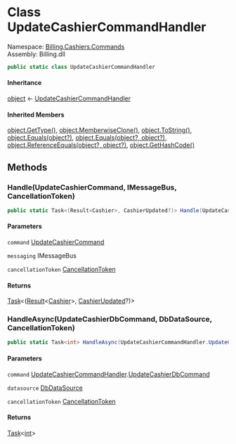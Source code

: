 # <a id="Billing_Cashiers_Commands_UpdateCashierCommandHandler"></a> Class UpdateCashierCommandHandler

Namespace: [Billing.Cashiers.Commands](Billing.Cashiers.Commands.md)  
Assembly: Billing.dll  

```csharp
public static class UpdateCashierCommandHandler
```

#### Inheritance

[object](https://learn.microsoft.com/dotnet/api/system.object) ← 
[UpdateCashierCommandHandler](Billing.Cashiers.Commands.UpdateCashierCommandHandler.md)

#### Inherited Members

[object.GetType\(\)](https://learn.microsoft.com/dotnet/api/system.object.gettype), 
[object.MemberwiseClone\(\)](https://learn.microsoft.com/dotnet/api/system.object.memberwiseclone), 
[object.ToString\(\)](https://learn.microsoft.com/dotnet/api/system.object.tostring), 
[object.Equals\(object?\)](https://learn.microsoft.com/dotnet/api/system.object.equals\#system\-object\-equals\(system\-object\)), 
[object.Equals\(object?, object?\)](https://learn.microsoft.com/dotnet/api/system.object.equals\#system\-object\-equals\(system\-object\-system\-object\)), 
[object.ReferenceEquals\(object?, object?\)](https://learn.microsoft.com/dotnet/api/system.object.referenceequals), 
[object.GetHashCode\(\)](https://learn.microsoft.com/dotnet/api/system.object.gethashcode)

## Methods

### <a id="Billing_Cashiers_Commands_UpdateCashierCommandHandler_Handle_Billing_Cashiers_Commands_UpdateCashierCommand_Wolverine_IMessageBus_System_Threading_CancellationToken_"></a> Handle\(UpdateCashierCommand, IMessageBus, CancellationToken\)

```csharp
public static Task<(Result<Cashier>, CashierUpdated?)> Handle(UpdateCashierCommand command, IMessageBus messaging, CancellationToken cancellationToken)
```

#### Parameters

`command` [UpdateCashierCommand](Billing.Cashiers.Commands.UpdateCashierCommand.md)

`messaging` IMessageBus

`cancellationToken` [CancellationToken](https://learn.microsoft.com/dotnet/api/system.threading.cancellationtoken)

#### Returns

 [Task](https://learn.microsoft.com/dotnet/api/system.threading.tasks.task\-1)<\([Result](https://github.com/vgmello/momentum\-sample/blob/0b2e226d00660d6f2b9ea7a033ba4926f0678942/libs/Operations/src/Operations.Extensions/Result.cs)<[Cashier](Billing.Cashiers.Contracts.Models.Cashier.md)\>, [CashierUpdated](Billing.Cashiers.Contracts.IntegrationEvents.CashierUpdated.md)?\)\>

### <a id="Billing_Cashiers_Commands_UpdateCashierCommandHandler_HandleAsync_Billing_Cashiers_Commands_UpdateCashierCommandHandler_UpdateCashierDbCommand_System_Data_Common_DbDataSource_System_Threading_CancellationToken_"></a> HandleAsync\(UpdateCashierDbCommand, DbDataSource, CancellationToken\)

```csharp
public static Task<int> HandleAsync(UpdateCashierCommandHandler.UpdateCashierDbCommand command, DbDataSource datasource, CancellationToken cancellationToken = default)
```

#### Parameters

`command` [UpdateCashierCommandHandler](Billing.Cashiers.Commands.UpdateCashierCommandHandler.md).[UpdateCashierDbCommand](Billing.Cashiers.Commands.UpdateCashierCommandHandler.UpdateCashierDbCommand.md)

`datasource` [DbDataSource](https://learn.microsoft.com/dotnet/api/system.data.common.dbdatasource)

`cancellationToken` [CancellationToken](https://learn.microsoft.com/dotnet/api/system.threading.cancellationtoken)

#### Returns

 [Task](https://learn.microsoft.com/dotnet/api/system.threading.tasks.task\-1)<[int](https://learn.microsoft.com/dotnet/api/system.int32)\>

